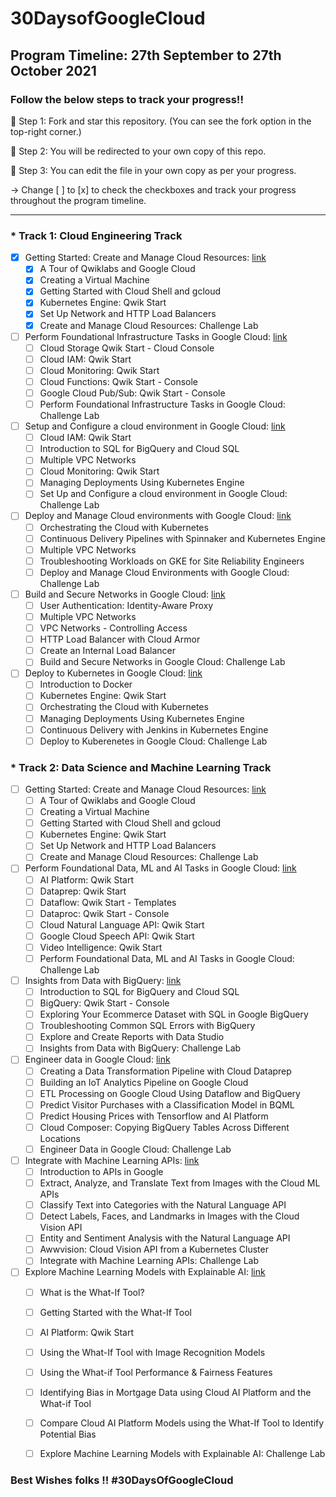 # 30DaysofGoogleCloud

## Program Timeline: 27th September to 27th October 2021

### Follow the below steps to track your progress!!

📍 Step 1: Fork and star this repository. (You can see the fork option in the top-right corner.)


📍 Step 2: You will be redirected to your own copy of this repo.


📍 Step 3: You can edit the file in your own copy as per your progress.

-> Change [ ] to [x] to check the checkboxes and track your progress throughout the program timeline.

------------------------------------------------------------------------------------------------------------------------------

### * Track 1: Cloud Engineering Track

- [X] Getting Started: Create and Manage Cloud Resources: [link](https://google.qwiklabs.com/quests/120)
    - [X] A Tour of Qwiklabs and Google Cloud
    - [X] Creating a Virtual Machine
    - [X] Getting Started with Cloud Shell and gcloud
    - [X] Kubernetes Engine: Qwik Start
    - [X] Set Up Network and HTTP Load Balancers
    - [X] Create and Manage Cloud Resources: Challenge Lab
- [ ] Perform Foundational Infrastructure Tasks in Google Cloud: [link](https://google.qwiklabs.com/quests/118)
    - [ ] Cloud Storage Qwik Start - Cloud Console
    - [ ] Cloud IAM: Qwik Start
    - [ ] Cloud Monitoring: Qwik Start
    - [ ] Cloud Functions: Qwik Start - Console
    - [ ] Google Cloud Pub/Sub: Qwik Start - Console
    - [ ] Perform Foundational Infrastructure Tasks in Google Cloud: Challenge Lab
- [ ] Setup and Configure a cloud environment in Google Cloud: [link](https://google.qwiklabs.com/quests/119)
    - [ ] Cloud IAM: Qwik Start
    - [ ] Introduction to SQL for BigQuery and Cloud SQL
    - [ ] Multiple VPC Networks
    - [ ] Cloud Monitoring: Qwik Start
    - [ ] Managing Deployments Using Kubernetes Engine
    - [ ] Set Up and Configure a cloud environment in Google Cloud: Challenge Lab
- [ ] Deploy and Manage Cloud environments with Google Cloud: [link](https://google.qwiklabs.com/quests/121)
    - [ ] Orchestrating the Cloud with Kubernetes
    - [ ] Continuous Delivery Pipelines with Spinnaker and Kubernetes Engine
    - [ ] Multiple VPC Networks
    - [ ] Troubleshooting Workloads on GKE for Site Reliability Engineers
    - [ ] Deploy and Manage Cloud Environments with Google Cloud: Challenge Lab
- [ ] Build and Secure Networks in Google Cloud: [link](https://google.qwiklabs.com/quests/128)
    - [ ] User Authentication: Identity-Aware Proxy
    - [ ] Multiple VPC Networks
    - [ ] VPC Networks - Controlling Access
    - [ ] HTTP Load Balancer with Cloud Armor
    - [ ] Create an Internal Load Balancer
    - [ ] Build and Secure Networks in Google Cloud: Challenge Lab
- [ ] Deploy to Kubernetes in Google Cloud: [link](https://google.qwiklabs.com/quests/116)
    - [ ] Introduction to Docker
    - [ ] Kubernetes Engine: Qwik Start
    - [ ] Orchestrating the Cloud with Kubernetes
    - [ ] Managing Deployments Using Kubernetes Engine
    - [ ] Continuous Delivery with Jenkins in Kubernetes Engine
    - [ ] Deploy to Kuberenetes in Google Cloud: Challenge Lab

### * Track 2: Data Science and Machine Learning Track

- [ ] Getting Started: Create and Manage Cloud Resources: [link](https://google.qwiklabs.com/quests/120)
    - [ ] A Tour of Qwiklabs and Google Cloud
    - [ ] Creating a Virtual Machine
    - [ ] Getting Started with Cloud Shell and gcloud
    - [ ] Kubernetes Engine: Qwik Start
    - [ ] Set Up Network and HTTP Load Balancers
    - [ ] Create and Manage Cloud Resources: Challenge Lab
- [ ] Perform Foundational Data, ML and AI Tasks in Google Cloud: [link](https://google.qwiklabs.com/quests/117)
    - [ ] AI Platform: Qwik Start
    - [ ] Dataprep: Qwik Start
    - [ ] Dataflow: Qwik Start - Templates
    - [ ] Dataproc: Qwik Start - Console
    - [ ] Cloud Natural Language API: Qwik Start
    - [ ] Google Cloud Speech API: Qwik Start
    - [ ] Video Intelligence: Qwik Start
    - [ ] Perform Foundational Data, ML and AI Tasks in Google Cloud: Challenge Lab
- [ ] Insights from Data with BigQuery: [link](https://google.qwiklabs.com/quests/123)
    - [ ] Introduction to SQL for BigQuery and Cloud SQL
    - [ ] BigQuery: Qwik Start - Console
    - [ ] Exploring Your Ecommerce Dataset with SQL in Google BigQuery
    - [ ] Troubleshooting Common SQL Errors with BigQuery
    - [ ] Explore and Create Reports with Data Studio
    - [ ] Insights from Data with BigQuery: Challenge Lab
- [ ] Engineer data in Google Cloud: [link](https://google.qwiklabs.com/quests/132)
    - [ ] Creating a Data Transformation Pipeline with Cloud Dataprep
    - [ ] Building an IoT Analytics Pipeline on Google Cloud
    - [ ] ETL Processing on Google Cloud Using Dataflow and BigQuery
    - [ ] Predict Visitor Purchases with a Classification Model in BQML
    - [ ] Predict Housing Prices with Tensorflow and AI Platform
    - [ ] Cloud Composer: Copying BigQuery Tables Across Different Locations
    - [ ] Engineer Data in Google Cloud: Challenge Lab
- [ ] Integrate with Machine Learning APIs: [link](https://google.qwiklabs.com/quests/136)
    - [ ] Introduction to APIs in Google
    - [ ] Extract, Analyze, and Translate Text from Images with the Cloud ML APIs
    - [ ] Classify Text into Categories with the Natural Language API
    - [ ] Detect Labels, Faces, and Landmarks in Images with the Cloud Vision API
    - [ ] Entity and Sentiment Analysis with the Natural Language API
    - [ ] Awwvision: Cloud Vision API from a Kubernetes Cluster
    - [ ] Integrate with Machine Learning APIs: Challenge Lab
- [ ] Explore Machine Learning Models with Explainable AI: [link](https://google.qwiklabs.com/quests/126)
    - [ ] What is the What-If Tool?
    - [ ] Getting Started with the What-If Tool
    - [ ] AI Platform: Qwik Start
    - [ ] Using the What-If Tool with Image Recognition Models
    - [ ] Using the What-if Tool Performance & Fairness Features
    - [ ] Identifying Bias in Mortgage Data using Cloud AI Platform and the What-if Tool
    - [ ] Compare Cloud AI Platform Models using the What-If Tool to Identify Potential Bias
    - [ ] Explore Machine Learning Models with Explainable AI: Challenge Lab


### Best Wishes folks !! #30DaysOfGoogleCloud
